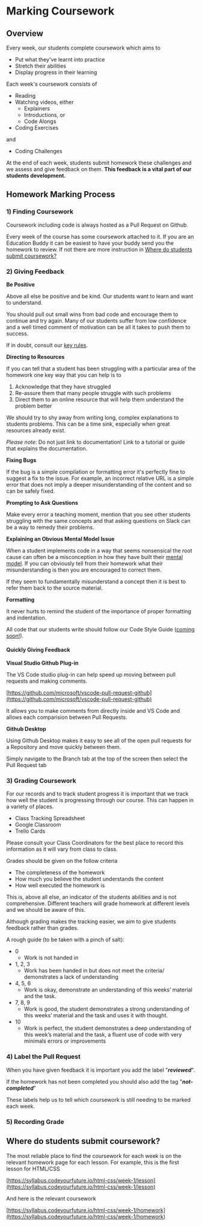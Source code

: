 # Marking Coursework

## Overview

Every week, our students complete coursework which aims to 

* Put what they've learnt into practice
* Stretch their abilities 
* Display progress in their learning

Each week's coursework consists of 

* Reading 
* Watching videos, either
  * Explainers
  * Introductions, or
  * Code Alongs
* Coding Exercises

and

* Coding Challenges

At the end of each week, students submit homework these challenges and we assess and give feedback on them. **This feedback is a vital part of our students development.**

## **Homework Marking Process**

### **1\) Finding Coursework**

Coursework including code is always hosted as a Pull Request on Github. 

Every week of the course has some coursework attached to it. If you are an Education Buddy it can be easiest to have your buddy send you the homework to review. If not there are more instruction in [Where do students submit coursework?](marking-coursework.md#where-do-students-submit-coursework)

### **2\) Giving Feedback**

**Be Positive**

Above all else be positive and be kind. Our students want to learn and want to understand.

You should pull out small wins from bad code and encourage them to continue and try again. Many of our students suffer from low confidence and a well timed comment of motivation can be all it takes to push them to success.

If in doubt, consult our [key rules](/volunteers/education/teaching-tips#the-rules).

**Directing to Resources**

If you can tell that a student has been struggling with a particular area of the homework one key way that you can help is to

1. Acknowledge that they have struggled
2. Re-assure them that many people struggle with such problems
3. Direct them to an online resource that will help them understand the problem better

We should try to shy away from writing long, complex explanations to students problems. This can be a time sink, especially when great resources already exist.

_Please note_: Do not just link to documentation! Link to a tutorial or guide that explains the documentation.

**Fixing Bugs**

If the bug is a simple compilation or formatting error it's perfectly fine to suggest a fix to the issue. For example, an incorrect relative URL is a simple error that does not imply a deeper misunderstanding of the content and so can be safely fixed.

**Prompting to Ask Questions**

Make every error a teaching moment, mention that you see other students struggling with the same concepts and that asking questions on Slack can be a way to remedy their problems.

**Explaining an Obvious Mental Model Issue**

When a student implements code in a way that seems nonsensical the root cause can often be a misconception in how they have built their [mental model](https://teachtogether.tech/#s:models). If you can obviously tell from their homework what their misunderstanding is then you are encouraged to correct them.

If they seem to fundamentally misunderstand a concept then it is best to refer them back to the source material.

**Formatting**

It never hurts to remind the student of the importance of proper formatting and indentation.

All code that our students write should follow our Code Style Guide \([coming soon!](https://github.com/CodeYourFuture/syllabus/issues/105)\).

#### Quickly Giving Feedback

**Visual Studio Github Plug-in**

The VS Code studio plug-in can help speed up moving between pull requests and making comments.

[https://github.com/microsoft/vscode-pull-request-github](https://github.com/microsoft/vscode-pull-request-github)

It allows you to make comments from directly inside and VS Code and allows each comparision between Pull Requests.

**Github Desktop**

Using Github Desktop makes it easy to see all of the open pull requests for a Repository and move quickly between them.

Simply navigate to the Branch tab at the top of the screen then select the Pull Request tab

### **3\) Grading Coursework**

For our records and to track student progress it is important that we track how well the student is progressing through our course. This can happen in a variety of places.

* Class Tracking Spreadsheet
* Google Classroom
* Trello Cards

Please consult your Class Coordinators for the best place to record this information as it will vary from class to class.

Grades should be given on the follow criteria

* The completeness of the homework
* How much you believe the student understands the content
* How well executed the homework is

This is, above all else, an indicator of the students abilities and is not comprehensive. Different teachers will grade homework at different levels and we should be aware of this.

Although grading makes the tracking easier, we aim to give students feedback rather than grades.

A rough guide \(to be taken with a pinch of salt\):

* 0
  * Work is not handed in
* 1, 2, 3
  * Work has been handed in but does not meet the criteria/ demonstrates a lack of understanding
* 4, 5, 6
  * Work is okay, demonstrate an understanding of this weeks’ material and the task.
* 7, 8, 9
  * Work is good, the student demonstrates a strong understanding of this weeks’ material and the task and uses it with thought.
* 10
  * Work is perfect, the student demonstrates a deep understanding of this week’s material and the task, a fluent use of code with very minimals errors or improvements

### **4\) Label the Pull Request**

When you have given feedback it is important you add the label "_**reviewed**_".

If the homework has not been completed you should also add the tag "_**not-completed**_"

These labels help us to tell which coursework is still needing to be marked each week. 

### **5\) Recording Grade**

## Where do students submit coursework?

The most reliable place to find the coursework for each week is on the relevant homework page for each lesson. For example, this is the first lesson for HTML/CSS

[https://syllabus.codeyourfuture.io/html-css/week-1/lesson](https://syllabus.codeyourfuture.io/html-css/week-1/lesson)

And here is the relevant coursework

[https://syllabus.codeyourfuture.io/html-css/week-1/homework](https://syllabus.codeyourfuture.io/html-css/week-1/homework)



